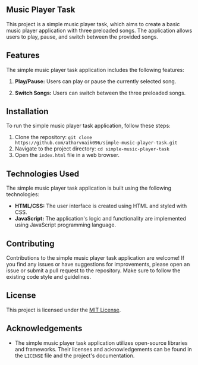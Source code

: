 ## Music Player Task

This project is a simple music player task, which aims to create a basic music player application with three preloaded songs. The application allows users to play, pause, and switch between the provided songs.

## Features

The simple music player task application includes the following features:

1. **Play/Pause:** Users can play or pause the currently selected song.

2. **Switch Songs:** Users can switch between the three preloaded songs.

## Installation

To run the simple music player task application, follow these steps:

1. Clone the repository: `git clone https://github.com/atharvnaik096/simple-music-player-task.git`
2. Navigate to the project directory: `cd simple-music-player-task`
3. Open the `index.html` file in a web browser.

## Technologies Used

The simple music player task application is built using the following technologies:

- **HTML/CSS:** The user interface is created using HTML and styled with CSS.
- **JavaScript:** The application's logic and functionality are implemented using JavaScript programming language.

## Contributing

Contributions to the simple music player task application are welcome! If you find any issues or have suggestions for improvements, please open an issue or submit a pull request to the repository. Make sure to follow the existing code style and guidelines.

## License

This project is licensed under the [MIT License](LICENSE).

## Acknowledgements

- The simple music player task application utilizes open-source libraries and frameworks. Their licenses and acknowledgements can be found in the `LICENSE` file and the project's documentation.

